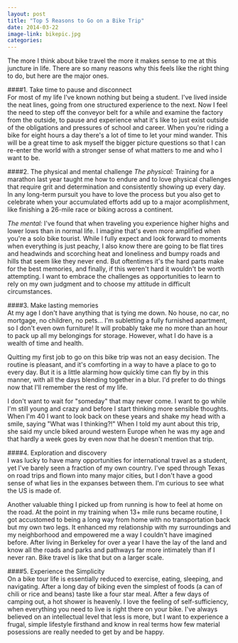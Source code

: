```yaml
---
layout: post
title: "Top 5 Reasons to Go on a Bike Trip"
date: 2014-03-22
image-link: bikepic.jpg
categories: 
---
```

The more I think about bike travel the more it makes sense to me at this juncture in life. There are so many reasons why this feels like the right thing to do, but here are the major ones.    

####1. Take time to pause and disconnect  
For most of my life I've known nothing but being a student. I've lived inside the neat lines, going from one structured experience to the next. Now I feel the need to step off the conveyor belt for a while and examine the factory from the outside, to pause and experience what it's like to just exist outside of the obligations and pressures of school and career. When you're riding a bike for eight hours a day there's a lot of time to let your mind wander. This will be a great time to ask myself the bigger picture questions so that I can re-enter the world with a stronger sense of what matters to me and who I want to be.    
    
####2. The physical and mental challenge 
_The physical:_ Training for a marathon last year taught me how to endure and to love physical challenges that require grit and determination and consistently showing up every day. In any long-term pursuit you have to love the process but you also get to celebrate when your accumulated efforts add up to a major acomplishment, like finishing a 26-mile race or biking across a continent.  

_The mental:_ I've found that when traveling you experience higher highs and lower lows than in normal life. I imagine that's even more amplified when you're a solo bike tourist. While I fully expect and look forward to moments when everything is just peachy, I also know there are going to be flat tires and headwinds and scorching heat and loneliness and bumpy roads and hills that seem like they never end. But oftentimes it's the hard parts make for the best memories, and finally, if this weren't hard it wouldn't be worth attempting. I want to embrace the challenges as opportunities to learn to rely on my own judgment and to choose my attitude in difficult circumstances.    

####3. Make lasting memories    
At my age I don't have anything that is tying me down. No house, no car, no mortgage, no children, no pets... I'm subletting a fully furnished apartment, so I don't even own furniture! It will probably take me no more than an hour to pack up all my belongings for storage. However, what I do have is a wealth of time and health.

Quitting my first job to go on this bike trip was not an easy decision. The routine is pleasant, and it's comforting in a way to have a place to go to every day. But it is a little alarming how quickly time can fly by in this manner, with all the days blending together in a blur. I'd prefer to do things now that I'll remember the rest of my life.   

I don't want to wait for "someday" that may never come. I want to go while I'm still young and crazy and before I start thinking more sensible thoughts. When I'm 40 I want to look back on these years and shake my head with a smile, saying "What was I thinking?!" When I told my aunt about this trip, she said my uncle biked around western Europe when he was my age and that hardly a week goes by even now that he doesn't mention that trip.    

####4. Exploration and discovery    
I was lucky to have many opportunities for international travel as a student, yet I've barely seen a fraction of my own country. I've sped through Texas on road trips and flown into many major cities, but I don't have a good sense of what lies in the expanses between them. I'm curious to see what the US is made of.    
    
Another valuable thing I picked up from running is how to feel at home on the road. At the point in my training when 13+ mile runs became routine, I got accustomed to being a long way from home with no transportation back but my own two legs. It enhanced my relationship with my surroundings and my neighborhood and empowered me a way I couldn't have imagined before. After living in Berkeley for over a year I have the lay of the land and know all the roads and parks and pathways far more intimately than if I never ran. Bike travel is like that but on a larger scale.    

####5. Experience the Simplicity   
On a bike tour life is essentially reduced to exercise, eating, sleeping, and navigating. After a long day of biking even the simplest of foods (a can of chili or rice and beans) taste like a four star meal. After a few days of camping out, a hot shower is heavenly. I love the feeling of self-sufficiency, when everything you need to live is right there on your bike. I've always believed on an intellectual level that less is more, but I want to experience a frugal, simple lifestyle firsthand and know in real terms how few material posessions are really needed to get by and be happy.    
